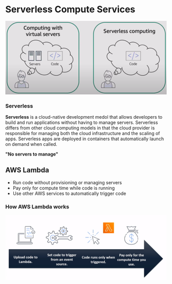 # Serverless Compute Services

![Servers vs Serverless](assets/img/virtual-servers-vs-serverless.png)

### Serverless
**Serverless** is a cloud-native development medol that allows developers to build and run applications without having to manage servers. Serverless differs from other cloud computing models in that the cloud provider is responsible for managing both the cloud infrastructure and the scaling of apps. Serverless apps are deployed in containers that automatically launch on demand when called.

**"No servers to manage"**

## AWS Lambda
* Run code without provisioning or managing servers
* Pay only for compute time while code is running
* Use other AWS services to automatically trigger code

### How AWS Lambda works
![how-lambda-works](assets/img/how-lambda-works.png)